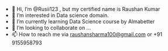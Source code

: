 - 👋 Hi, I’m @Rusii123 , but my certified name is Raushan Kumar 
- 👀 I’m interested in Data science domain.
- 🌱 I’m currently learning Data Science course by Almabetter
- 💞️ I’m looking to collaborate on ...
- 📫 How to reach me  via raushansharma100@gmail.com  or +91 9155958793

<!---
Rusii123/Rusii123 is a ✨ special ✨ repository because its `README.md` (this file) appears on your GitHub profile.
You can click the Preview link to take a look at your changes.
--->

